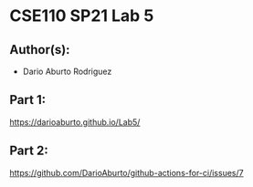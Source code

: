 # CSE110 SP21 Lab 5

## Author(s):
- Dario Aburto Rodriguez 

## Part 1:

https://darioaburto.github.io/Lab5/

## Part 2:

https://github.com/DarioAburto/github-actions-for-ci/issues/7
